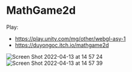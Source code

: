 # MathGame2d

Play:
- https://play.unity.com/mg/other/webgl-asy-1
- https://duyongoc.itch.io/mathgame2d

![Screen Shot 2022-04-13 at 14 57 24](https://user-images.githubusercontent.com/62178856/163128356-43219c81-27cf-41f2-8fd6-ce556d37a920.png)
![Screen Shot 2022-04-13 at 14 57 39](https://user-images.githubusercontent.com/62178856/163128418-4af670e7-e935-43b6-85b0-3a2a0aaa460a.png)

